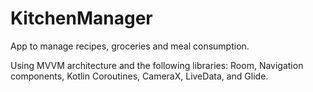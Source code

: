 # KitchenManager
App to manage recipes, groceries and meal consumption.

Using MVVM architecture and the following libraries:
Room, Navigation components, Kotlin Coroutines, CameraX, LiveData, and Glide. 
